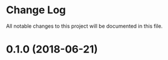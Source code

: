 # Change Log

All notable changes to this project will be documented in this file.

<a name="0.1.0"></a>
# 0.1.0 (2018-06-21)

